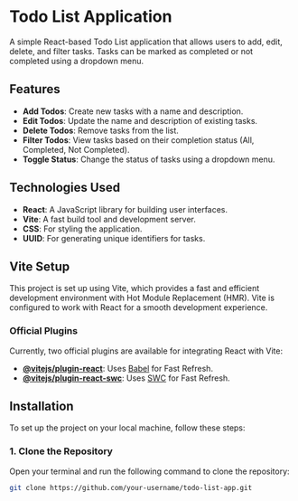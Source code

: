 # Todo List Application

A simple React-based Todo List application that allows users to add, edit, delete, and filter tasks. Tasks can be marked as completed or not completed using a dropdown menu.

## Features

- **Add Todos**: Create new tasks with a name and description.
- **Edit Todos**: Update the name and description of existing tasks.
- **Delete Todos**: Remove tasks from the list.
- **Filter Todos**: View tasks based on their completion status (All, Completed, Not Completed).
- **Toggle Status**: Change the status of tasks using a dropdown menu.

## Technologies Used

- **React**: A JavaScript library for building user interfaces.
- **Vite**: A fast build tool and development server.
- **CSS**: For styling the application.
- **UUID**: For generating unique identifiers for tasks.

## Vite Setup

This project is set up using Vite, which provides a fast and efficient development environment with Hot Module Replacement (HMR). Vite is configured to work with React for a smooth development experience.

### Official Plugins

Currently, two official plugins are available for integrating React with Vite:

- **[@vitejs/plugin-react](https://github.com/vitejs/vite-plugin-react/blob/main/packages/plugin-react/README.md)**: Uses [Babel](https://babeljs.io/) for Fast Refresh.
- **[@vitejs/plugin-react-swc](https://github.com/vitejs/vite-plugin-react-swc)**: Uses [SWC](https://swc.rs/) for Fast Refresh.

## Installation

To set up the project on your local machine, follow these steps:

### 1. Clone the Repository

Open your terminal and run the following command to clone the repository:

```bash
git clone https://github.com/your-username/todo-list-app.git
